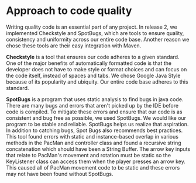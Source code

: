 # Approach to code quality

Writing quality code is an essential part of any project. In release 2, we implemented Checkstyle and SpotBugs, which are tools to ensure quality, consistency and uniformity across our entire code base. Another reason we chose these tools are their easy integration with Maven.

**Checkstyle** is a tool that ensures our code adheres to a given standard. One of the major benefits of automatically formatted code is that the developer does not have to make style or format choices and can focus on the code itself, instead of spaces and tabs. We chose Google Java Style because of its popularity and ubiquity. Our entire code base adheres to this standard.

**SpotBugs** is a program that uses static analysis to find bugs in java code. There are many bugs and errors that aren't picked up by the IDE before code is compiled. To mitigate these errors and ensure that our code is as consistent and bug free as possible, we used SpotBugs. We would like our program to be stable and reliable. SpotBugs helps us realize that aspiration. In addition to catching bugs, Spot Bugs also recommends best practices. This tool found errors with static and instance-based overlap in various methods in the PacMan and controller class and found a recursive string concatenation which should have been a String Buffer. The arrow key inputs that relate to PacMan's movement and rotation must be static so the KeyListener class can access them when the player presses an arrow key. This caused all of PacMan movement code to be static and these errors may not have been found without SpotBugs.
